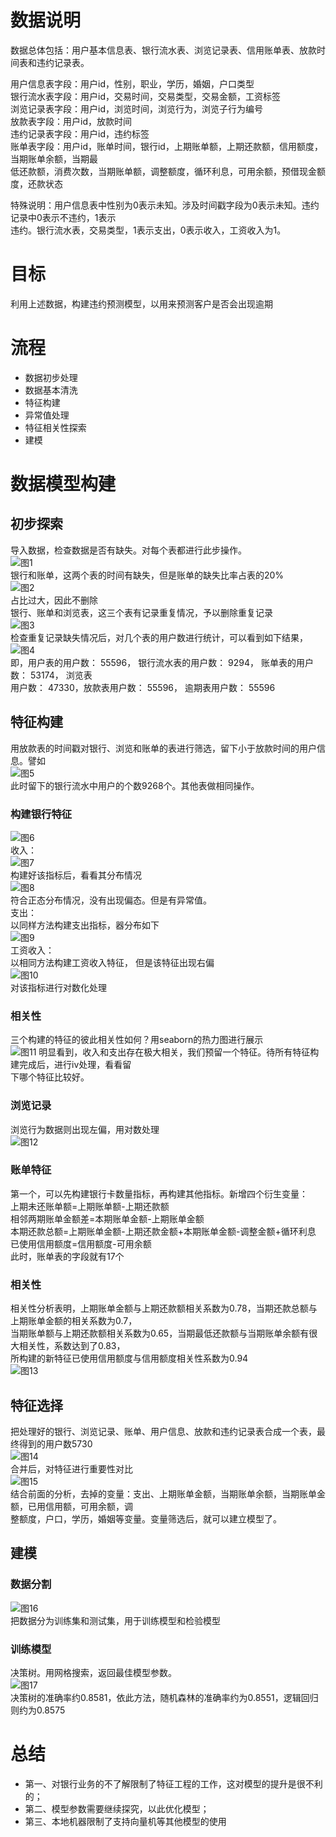 # 数据说明  

数据总体包括：用户基本信息表、银行流水表、浏览记录表、信用账单表、放款时间表和违约记录表。 

用户信息表字段：用户id，性别，职业，学历，婚姻，户口类型  
银行流水表字段：用户id，交易时间，交易类型，交易金额，工资标签  
浏览记录表字段：用户id，浏览时间，浏览行为，浏览子行为编号  
放款表字段：用户id，放款时间  
违约记录表字段：用户id，违约标签  
账单表字段：用户id，账单时间，银行id，上期账单额，上期还款额，信用额度，当期账单余额，当期最  
低还款额，消费次数，当期账单额，调整额度，循环利息，可用余额，预借现金额度，还款状态  

特殊说明：用户信息表中性别为0表示未知。涉及时间戳字段为0表示未知。违约记录中0表示不违约，1表示  
违约。银行流水表，交易类型，1表示支出，0表示收入，工资收入为1。  




# 目标  

利用上述数据，构建违约预测模型，以用来预测客户是否会出现逾期  


# 流程  

  * 数据初步处理  
  * 数据基本清洗  
  * 特征构建  
  * 异常值处理  
  * 特征相关性探索  
  * 建模  



# 数据模型构建  


## 初步探索  
导入数据，检查数据是否有缺失。对每个表都进行此步操作。  
![图1](https://github.com/ElyCman/CreditPredict/blob/main/pictures/1.png)  
银行和账单，这两个表的时间有缺失，但是账单的缺失比率占表的20%  
![图2](https://github.com/ElyCman/CreditPredict/blob/main/pictures/2.png)  
占比过大，因此不删除  
银行、账单和浏览表，这三个表有记录重复情况，予以删除重复记录  
![图3](https://github.com/ElyCman/CreditPredict/blob/main/pictures/3.png)  
检查重复记录缺失情况后，对几个表的用户数进行统计，可以看到如下结果，  
![图4](https://github.com/ElyCman/CreditPredict/blob/main/pictures/4.png)  
即，用户表的用户数： 55596， 银行流水表的用户数： 9294， 账单表的用户数： 53174， 浏览表  
用户数： 47330，放款表用户数： 55596， 逾期表用户数： 55596   


## 特征构建  

用放款表的时间戳对银行、浏览和账单的表进行筛选，留下小于放款时间的用户信息。譬如  
![图5](https://github.com/ElyCman/CreditPredict/blob/main/pictures/5.png)  
此时留下的银行流水中用户的个数9268个。其他表做相同操作。  

### 构建银行特征  
![图6](https://github.com/ElyCman/CreditPredict/blob/main/pictures/6.png)  
收入：  
![图7](https://github.com/ElyCman/CreditPredict/blob/main/pictures/7.png)   
构建好该指标后，看看其分布情况  
![图8](https://github.com/ElyCman/CreditPredict/blob/main/pictures/8.png)   
符合正态分布情况，没有出现偏态。但是有异常值。  
支出：  
以同样方法构建支出指标，器分布如下  
![图9](https://github.com/ElyCman/CreditPredict/blob/main/pictures/9.png)   
工资收入：  
以相同方法构建工资收入特征， 但是该特征出现右偏  
![图10](https://github.com/ElyCman/CreditPredict/blob/main/pictures/10.png)   
对该指标进行对数化处理  

### 相关性  
三个构建的特征的彼此相关性如何？用seaborn的热力图进行展示  
![图11](https://github.com/ElyCman/CreditPredict/blob/main/pictures/11.png)
明显看到，收入和支出存在极大相关，我们预留一个特征。待所有特征构建完成后，进行iv处理，看看留  
下哪个特征比较好。  

### 浏览记录  
浏览行为数据则出现左偏，用对数处理  
![图12](https://github.com/ElyCman/CreditPredict/blob/main/pictures/12.png)  

### 账单特征  

第一个，可以先构建银行卡数量指标，再构建其他指标。新增四个衍生变量：  
上期未还账单额=上期账单额-上期还款额  
相邻两期账单金额差=本期账单金额-上期账单金额  
本期还款总额=上期账单金额-上期还款金额+本期账单金额-调整金额+循环利息  
已使用信用额度=信用额度-可用余额  
此时，账单表的字段就有17个  

### 相关性  

相关性分析表明，上期账单金额与上期还款额相关系数为0.78，当期还款总额与上期账单金额的相关系数为0.7，  
当期账单额与上期还款额相关系数为0.65，当期最低还款额与当期账单余额有很大相关性，系数达到了0.83，  
所构建的新特征已使用信用额度与信用额度相关性系数为0.94  
![图13](https://github.com/ElyCman/CreditPredict/blob/main/pictures/13.png)    


## 特征选择  
把处理好的银行、浏览记录、账单、用户信息、放款和违约记录表合成一个表，最终得到的用户数5730  
![图14](https://github.com/ElyCman/CreditPredict/blob/main/pictures/14.png)   
合并后，对特征进行重要性对比  
![图15](https://github.com/ElyCman/CreditPredict/blob/main/pictures/15.png)  
结合前面的分析，去掉的变量：支出、上期账单金额，当期账单余额，当期账单金额，已用信用额，可用余额，调  
整额度，户口，学历，婚姻等变量。变量筛选后，就可以建立模型了。  


## 建模  

### 数据分割  
![图16](https://github.com/ElyCman/CreditPredict/blob/main/pictures/16.png)    
把数据分为训练集和测试集，用于训练模型和检验模型  

### 训练模型  
决策树。用网格搜索，返回最佳模型参数。  
![图17](https://github.com/ElyCman/CreditPredict/blob/main/pictures/17.png)   
决策树的准确率约0.8581，依此方法，随机森林的准确率约为0.8551，逻辑回归则约为0.8575  




# 总结  
* 第一、对银行业务的不了解限制了特征工程的工作，这对模型的提升是很不利的；  
* 第二、模型参数需要继续探究，以此优化模型；  
* 第三、本地机器限制了支持向量机等其他模型的使用  
